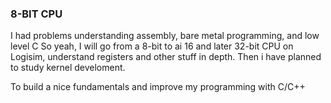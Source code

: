 ### 8-BIT CPU ###

I had problems understanding assembly, bare metal programming, and low level C
So yeah, I will go from a 8-bit to ai 16 and later 32-bit CPU on Logisim, understand registers
and other stuff in depth. Then i have planned to study kernel develoment.

To build a nice fundamentals  and improve my programming with C/C++ 


